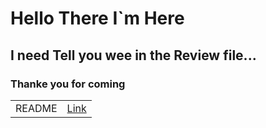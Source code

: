 # Hello There I`m Here
## I need Tell you wee in the Review file...
### Thanke you for coming
|   |   |
|---|---|
|README   |[Link](../README.md)   |